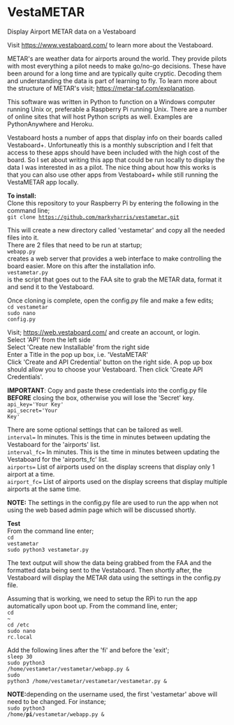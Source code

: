 # VestaMETAR
Display Airport METAR data on a Vestaboard

Visit https://www.vestaboard.com/ to learn more about the Vestaboard. 

METAR's are weather data for airports around the world. They provide pilots with most 
everything a pilot needs to make go/no-go decisions. These have been around for a long time
and are typically quite cryptic. Decoding them and understanding the data is part of learning to fly.
To learn more about the structure of METAR's visit; https://metar-taf.com/explanation.

This software was written in Python to function on a Windows computer running Unix or, preferable a Raspberry Pi running Unix. 
There are a number of online sites that will host Python scripts as well. Examples are PythonAnywhere and Heroku.

Vestaboard hosts a number of apps that display info on their boards called Vestaboard+. Unfortuneatly this is a monthly 
subscription and I felt that access to these apps should have been included with the high cost of the board. So I set about 
writing this app that could be run locally to display the data I was interested in as a pilot. The nice thing about how this works 
is that you can also use other apps from Vestaboard+ while still running the VestaMETAR app locally.

<b>To install:</b><br>
Clone this repository to your Raspberry Pi by entering the following in the command line;<br>
<code>git clone https://github.com/markyharris/vestametar.git</code><br>

This will create a new directory called 'vestametar' and copy all the needed files into it.<br>
There are 2 files that need to be run at startup;<br>
<code>webapp.py</code><br> creates a web server that provides a web interface to make controlling the board easier. More on this after the installation info.<br>
<code>vestametar.py</code><br> is the script that goes out to the FAA site to grab the METAR data, format it and send it to the Vestaboard.<br>

Once cloning is complete, open the config.py file and make a few edits;<br>
<code>cd vestametar</code><br>
<code>sudo nano config.py</code><br>

Visit; https://web.vestaboard.com/ and create an account, or login.<br>
Select 'API' from the left side<br>
Select 'Create new Installable' from the right side<br>
Enter a Title in the pop up box, i.e. 'VestaMETAR'<br>
Click 'Create and API Credential' button on the right side. A pop up box should allow you to choose your Vestaboard. Then click 'Create API Credentials'.<br>

<b>IMPORTANT</b>: Copy and paste these credentials into the config.py file <b>BEFORE</b> closing the box, otherwise you will lose the 'Secret' key.<br>
<code>api_key='Your Key'</code><br>
<code>api_secret='Your Key'</code><br>

There are some optional settings that can be tailored as well.<br>
<code>interval=</code> In minutes. This is the time in minutes between updating the Vestaboard for the 'airports' list.<br>
<code>interval_fc=</code> In minutes. This is the time in minutes between updating the Vestaboard for the 'airports_fc' list.<br>
<code>airports=</code> List of airports used on the display screens that display only 1 airport at a time.<br>
<code>airport_fc=</code> List of airports used on the display screens that display multiple airports at the same time.<br>

<b>NOTE:</b> The settings in the config.py file are used to run the app when not using the web based admin page which will be discussed shortly.<br>
 
<b>Test</b><br>
From the command line enter;<br>
<code>cd vestametar</code><br>
<code>sudo python3 vestametar.py</code><br>

The text output will show the data being grabbed from the FAA and the formatted data being sent to the Vestaboard. Then shortly after, the Vestaboard 
will display the METAR data using the settings in the config.py file.

Assuming that is working, we need to setup the RPi to run the app automatically upon boot up. From the command line, enter;<br>
<code>cd ~</code><br>
<code>cd /etc</code><br>
<code>sudo nano rc.local</code><br>

Add the following lines after the 'fi' and before the 'exit';<br>
<code>sleep 30</code><br>
<code>sudo python3 /home/vestametar/vestametar/webapp.py &</code><br>
<code>sudo python3 /home/vestametar/vestametar/vestametar.py &</code><br>

<b>NOTE:</b>depending on the username used, the first 'vestametar' above will need to be changed. For instance;<br>
<code>sudo python3 /home/<b>pi</b>/vestametar/webapp.py &</code><br>






